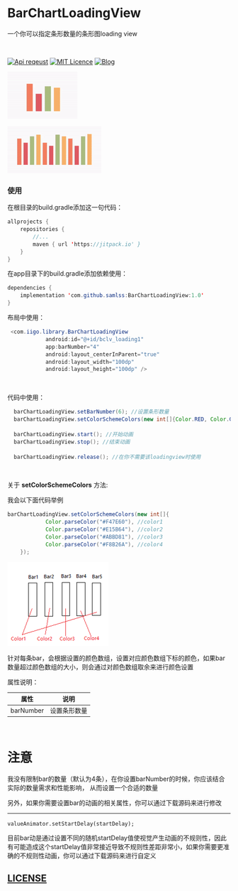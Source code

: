 # BarChartLoadingView
一个你可以指定条形数量的条形图loading view

 <br/>

[![Api reqeust](https://img.shields.io/badge/api-11+-green.svg)](https://github.com/samlss/BarChartLoadingView)  [![MIT Licence](https://badges.frapsoft.com/os/mit/mit.svg?v=103)](https://github.com/samlss/BarChartLoadingView/blob/master/LICENSE) [![Blog](https://img.shields.io/badge/samlss-blog-orange.svg)](https://blog.csdn.net/Samlss)


![gif1](https://github.com/samlss/BarChartLoadingView/blob/master/screenshots/screenshot1.gif)

![gif2](https://github.com/samlss/BarChartLoadingView/blob/master/screenshots/screenshot2.gif)

### 使用<br>
在根目录的build.gradle添加这一句代码：
```java
allprojects {
    repositories {
        //...
        maven { url 'https://jitpack.io' }
    }
}
```

在app目录下的build.gradle添加依赖使用：
```java
dependencies {
    implementation 'com.github.samlss:BarChartLoadingView:1.0'
}
```


布局中使用：
```java
 <com.iigo.library.BarChartLoadingView
            android:id="@+id/bclv_loading1"
            app:barNumber="4"
            android:layout_centerInParent="true"
            android:layout_width="100dp"
            android:layout_height="100dp" />

```

<br>

代码中使用：
```java
  barChartLoadingView.setBarNumber(6); //设置条形数量
  barChartLoadingView.setColorSchemeColors(new int[]{Color.RED, Color.GREEN, Color.BLUE, Color.MAGENTA, Color.GRAY, Color.YELLOW}); //设置颜色数组
  
  barChartLoadingView.start(); //开始动画
  barChartLoadingView.stop(); //结束动画
  
  barChartLoadingView.release(); //在你不需要该loadingview时使用
```
<br>

关于 **setColorSchemeColors** 方法:

我会以下面代码举例
```java
barChartLoadingView.setColorSchemeColors(new int[]{
            Color.parseColor("#F47E60"), //color1
            Color.parseColor("#E15B64"), //color2
            Color.parseColor("#ABBD81"), //color3
            Color.parseColor("#F8B26A"), //color4
    });
```
![picture](https://github.com/samlss/BarChartLoadingView/blob/master/screenshots/description.png)

针对每条bar，会根据设置的颜色数组，设置对应颜色数组下标的颜色，如果bar数量超过颜色数组的大小，则会通过对颜色数组取余来进行颜色设置


属性说明：

| 属性            |         说明         |
| --------------- | :-------------------------: |
| barNumber  | 设置条形数量 |

<br>

# 注意

我没有限制bar的数量（默认为4条），在你设置barNumber的时候，你应该结合实际的数量需求和性能影响， 从而设置一个合适的数量

另外，如果你需要设置bar的动画的相关属性，你可以通过下载源码来进行修改

------

```
valueAnimator.setStartDelay(startDelay);
```
目前bar动是通过设置不同的随机startDelay值使视觉产生动画的不规则性，因此有可能造成这个startDelay值非常接近导致不规则性差距非常小，如果你需要更准确的不规则性动画，你可以通过下载源码来进行自定义

## [LICENSE](https://github.com/samlss/BarChartLoadingView/blob/master/LICENSE)
